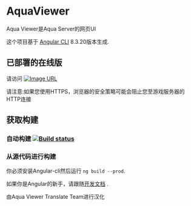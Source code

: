 # AquaViewer

Aqua Viewer是Aqua Server的网页UI

这个项目基于 [Angular CLI](https://github.com/angular/angular-cli) 8.3.20版本生成.

## 已部署的在线版
请访问 [![Image URL](https://raw.githubusercontent.com/Raspberry-Monster/Aqua-Viewer-Unofficial-Chinese-Translate/master/favicon.ico)](http://aqua.raspberrymonster.top/)

请注意:如果您使用HTTPS，浏览器的安全策略可能会阻止您至游戏服务器的HTTP连接

## 获取构建

### 自动构建 [![Build status](https://ci.appveyor.com/api/projects/status/3dxdn850ec5xn02x?svg=true)](https://ci.appveyor.com/project/RERASER/aqua-viewer-unofficial-chinese-translate/build/artifacts)

### 从源代码进行构建
你必须安装Angular-cli然后运行 `ng build --prod`.

如果你是Angular的新手，请跟随[开发文档](https://angular.io/guide/deployment) .

由Aqua Viewer Translate Team进行汉化
